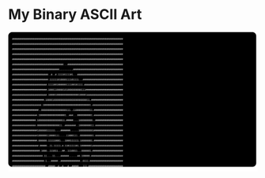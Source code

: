 # My Binary ASCII Art

![Binary ASCII Art](https://github.com/Vijayarvind10/Vijayarvind10/blob/main/Vijay%20Work%20ASCII%20Art%20(1).svg)
